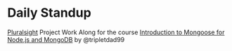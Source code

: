 # Daily Standup
[Pluralsight](http://www.pluralsight.com) Project Work Along for the course [Introduction to Mongoose for Node.js and MongoDB](http://www.pluralsight.com/courses/mongoose-for-nodejs-mongodb) by @tripletdad99
